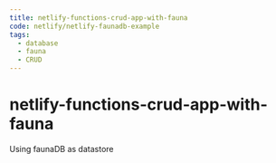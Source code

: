 ```yaml
---
title: netlify-functions-crud-app-with-fauna
code: netlify/netlify-faunadb-example
tags:
  - database
  - fauna
  - CRUD
---
```


# netlify-functions-crud-app-with-fauna

Using faunaDB as datastore
